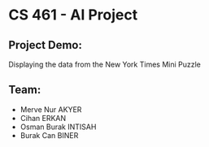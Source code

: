 # CS 461 - AI Project
## Project Demo:
  Displaying the data from the New York Times Mini Puzzle

## Team:
- Merve Nur AKYER
- Cihan ERKAN
- Osman Burak INTISAH
- Burak Can BINER
